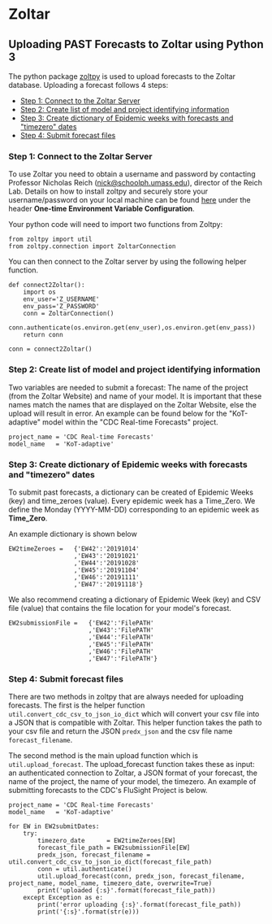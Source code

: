 # Zoltar

## Uploading PAST Forecasts to Zoltar using Python 3

The python package [zoltpy](https://pypi.org/project/zoltpy/) is used to upload forecasts to the Zoltar database.
Uploading a forecast follows 4 steps:

* [Step 1: Connect to the Zoltar Server](#Step-1-Connect-to-the-Zoltar-Server)
* [Step 2: Create list of model and project identifying information](#Step-2-Create-list-of-model-and-project-identifying-information)
* [Step 3: Create dictionary of Epidemic weeks with forecasts and "timezero" dates](#Step-3-Create-dictionary-of-Epidemic-weeks-with-forecasts-and-"timezero"-dates)
* [Step 4: Submit forecast files](#Step-4-Submit-forecast-files)

### Step 1: Connect to the Zoltar Server

To use Zoltar you need to obtain a username and password by contacting Professor Nicholas Reich (nick@schoolph.umass.edu), director of the Reich Lab.
Details on how to install zoltpy and securely store your username/password on your local machine can be found [here](https://github.com/reichlab/zoltpy) under the header **One-time Environment Variable Configuration**.

Your python code will need to import two functions from Zoltpy:
```
from zoltpy import util
from zoltpy.connection import ZoltarConnection
```

You can then connect to the Zoltar server by using the following helper function. 
```
def connect2Zoltar():
	import os
    env_user='Z_USERNAME'
    env_pass='Z_PASSWORD'
    conn = ZoltarConnection()
    conn.authenticate(os.environ.get(env_user),os.environ.get(env_pass))
    return conn
	
conn = connect2Zoltar()
```

### Step 2: Create list of model and project identifying information

Two variables are needed to submit a forecast: The name of the project (from the Zoltar Website) and name of your model. It is important that these names match the names that are displayed on the Zoltar Website, else the upload will result in error. An example can be found below for the "KoT-adaptive" model within the "CDC Real-time Forecasts" project.
```
project_name = 'CDC Real-time Forecasts'
model_name   = 'KoT-adaptive'
```

### Step 3: Create dictionary of Epidemic weeks with forecasts and "timezero" dates

To submit past forecasts, a dictionary can be created of Epidemic Weeks (key) and time_zeroes (value).
Every epidemic week has a Time\_Zero.
We define the Monday (YYYY-MM-DD) corresponding to an epidemic week as **Time\_Zero**.

An example dictionary is shown below
```
EW2timeZeroes =   {'EW42':'20191014'
                  ,'EW43':'20191021'
                  ,'EW44':'20191028'
                  ,'EW45':'20191104'
                  ,'EW46':'20191111'
                  ,'EW47':'20191118'}
```

We also recommend creating a dictionary of Epidemic Week (key) and CSV file (value) that contains the file location for your model's forecast.
```
EW2submissionFile =   {'EW42':'FilePATH'
                      ,'EW43':'FilePATH'
                      ,'EW44':'FilePATH'
                      ,'EW45':'FilePATH'
                      ,'EW46':'FilePATH'
                      ,'EW47':'FilePATH'}
```

### Step 4: Submit forecast files

There are two methods in zoltpy that are always needed for uploading forecasts. The first is the helper function `util.convert_cdc_csv_to_json_io_dict` which will convert your csv file into a JSON that is compatible with Zoltar. This helper function takes the path to your csv file and return the JSON `predx_json` and the csv file name `forecast_filename`.

The second method is the main upload function which is `util.upload_forecast`.
The upload_forecast function takes these as input: an authenticated connection to Zoltar, a JSON format of your forecast, the name of the project, the name of your model, the timezero.
An example of submitting forecasts to the CDC's FluSight Project is below.

```
project_name = 'CDC Real-time Forecasts'
model_name   = 'KoT-adaptive'

for EW in EW2submitDates:
    try:
		timezero_date      = EW2timeZeroes[EW]
		forecast_file_path = EW2submissionFile[EW]
		predx_json, forecast_filename = util.convert_cdc_csv_to_json_io_dict(forecast_file_path)
		conn = util.authenticate()
		util.upload_forecast(conn, predx_json, forecast_filename, project_name, model_name, timezero_date, overwrite=True)
		print('uploaded {:s}'.format(forecast_file_path))
	except Exception as e:
		print('error uploading {:s}'.format(forecast_file_path))
		print('{:s}'.format(str(e)))
```
